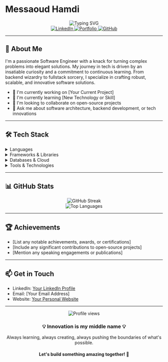 


# Messaoud Hamdi

<div align="center">
  <img src="https://readme-typing-svg.herokuapp.com?font=Fira+Code&size=32&duration=3000&pause=1000&color=2F81F7&center=true&vCenter=true&width=600&lines=Hello%2C+World!;I'm+Messaoud+Hamdi;Software+Engineer;Innovation+Enthusiast" alt="Typing SVG" />
</div>

<div align="center">
  <a href="https://www.linkedin.com/in/messaoud-hamdi/">
    <img src="https://img.shields.io/badge/Connect-0A66C2?style=for-the-badge&logo=linkedin&logoColor=white" alt="LinkedIn" />
  </a>
  <a href="https://messaoudhamdi.vercel.app">
    <img src="https://img.shields.io/badge/Portfolio-000000?style=for-the-badge&logo=About.me&logoColor=white" alt="Portfolio" />
  </a>
  <a href="https://github.com/hmdmsd">
    <img src="https://img.shields.io/badge/Follow-100000?style=for-the-badge&logo=github&logoColor=white" alt="GitHub" />
  </a>
</div>

---

## 🚀 About Me

I'm a passionate Software Engineer with a knack for turning complex problems into elegant solutions. My journey in tech is driven by an insatiable curiosity and a commitment to continuous learning. From backend wizardry to fullstack sorcery, I specialize in crafting robust, scalable, and innovative software solutions.

- 🔭 I'm currently working on [Your Current Project]
- 🌱 I'm currently learning [New Technology or Skill]
- 👯 I'm looking to collaborate on open-source projects
- 💬 Ask me about software architecture, backend development, or tech innovations

---

## 🛠️ Tech Stack

<details>
<summary>Languages</summary>

![Python](https://img.shields.io/badge/-Python-3776AB?style=for-the-badge&logo=python&logoColor=white)
![JavaScript](https://img.shields.io/badge/-JavaScript-F7DF1E?style=for-the-badge&logo=javascript&logoColor=black)
![TypeScript](https://img.shields.io/badge/-TypeScript-007ACC?style=for-the-badge&logo=typescript&logoColor=white)
![Java](https://img.shields.io/badge/-Java-007396?style=for-the-badge&logo=java&logoColor=white)
![C++](https://img.shields.io/badge/-C++-00599C?style=for-the-badge&logo=c%2B%2B&logoColor=white)
![PHP](https://img.shields.io/badge/-PHP-777BB4?style=for-the-badge&logo=php&logoColor=white)
![Elixir](https://img.shields.io/badge/-Elixir-4B275F?style=for-the-badge&logo=elixir&logoColor=white)

</details>

<details>
<summary>Frameworks & Libraries</summary>

![Node.js](https://img.shields.io/badge/-Node.js-339933?style=for-the-badge&logo=node.js&logoColor=white)
![NestJS](https://img.shields.io/badge/-NestJS-E0234E?style=for-the-badge&logo=nestjs&logoColor=white)
![Next.js](https://img.shields.io/badge/-Next.js-000000?style=for-the-badge&logo=next.js&logoColor=white)
![Nuxt.js](https://img.shields.io/badge/-Nuxt.js-00C58E?style=for-the-badge&logo=nuxt.js&logoColor=white)
![Vue.js](https://img.shields.io/badge/-Vue.js-4FC08D?style=for-the-badge&logo=vue.js&logoColor=white)
![Angular](https://img.shields.io/badge/-Angular-DD0031?style=for-the-badge&logo=angular&logoColor=white)
![Laravel](https://img.shields.io/badge/-Laravel-FF2D20?style=for-the-badge&logo=laravel&logoColor=white)
![Phoenix](https://img.shields.io/badge/-Phoenix-FD4F00?style=for-the-badge&logo=phoenix&logoColor=white)

</details>

<details>
<summary>Databases & Cloud</summary>

![MySQL](https://img.shields.io/badge/-MySQL-4479A1?style=for-the-badge&logo=mysql&logoColor=white)
![PostgreSQL](https://img.shields.io/badge/-PostgreSQL-336791?style=for-the-badge&logo=postgresql&logoColor=white)
![MongoDB](https://img.shields.io/badge/-MongoDB-47A248?style=for-the-badge&logo=mongodb&logoColor=white)
![Firebase](https://img.shields.io/badge/-Firebase-FFCA28?style=for-the-badge&logo=firebase&logoColor=black)

</details>

<details>
<summary>Tools & Technologies</summary>

![Git](https://img.shields.io/badge/-Git-F05032?style=for-the-badge&logo=git&logoColor=white)
![Docker](https://img.shields.io/badge/-Docker-2496ED?style=for-the-badge&logo=docker&logoColor=white)
![Nginx](https://img.shields.io/badge/-Nginx-009639?style=for-the-badge&logo=nginx&logoColor=white)
![GitHub Actions](https://img.shields.io/badge/-GitHub%20Actions-2088FF?style=for-the-badge&logo=github-actions&logoColor=white)
![GraphQL](https://img.shields.io/badge/-GraphQL-E10098?style=for-the-badge&logo=graphql&logoColor=white)

</details>

---

## 📊 GitHub Stats

<div align="center">
  <img src="https://github-readme-streak-stats.herokuapp.com/?user=hmdmsd&theme=dark&hide_border=true" alt="GitHub Streak" />
</div>

<div align="center">
  <img src="https://github-readme-stats.vercel.app/api/top-langs/?username=hmdmsd&layout=compact&theme=dark&hide_border=true" alt="Top Languages" />
</div>

---

## 🏆 Achievements

- [List any notable achievements, awards, or certifications]
- [Include any significant contributions to open-source projects]
- [Mention any speaking engagements or publications]

---

## 📫 Get in Touch

- LinkedIn: [Your LinkedIn Profile](https://www.linkedin.com/in/messaoud-hamdi/)
- Email: [Your Email Address]
- Website: [Your Personal Website](https://messaoudhamdi.vercel.app)

---

<div align="center">
  <img src="https://komarev.com/ghpvc/?username=hmdmsd&color=blueviolet" alt="Profile views" />
</div>

<div align="center">
  <h3>💡 Innovation is my middle name 💡</h3>
  <p>Always learning, always creating, always pushing the boundaries of what's possible.</p>
  <h4>Let's build something amazing together! 🚀</h4>
</div>

